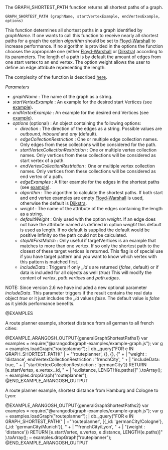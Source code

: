 

The GRAPH\_SHORTEST\_PATH function returns all shortest paths of a graph.

`GRAPH_SHORTEST_PATH (graphName, startVertexExample, endVertexExample, options)`

This function determines all shortest paths in a graph identified by *graphName*.
If one wants to call this function to receive nearly all shortest paths for a
graph the option *algorithm* should be set to
[Floyd-Warshall](http://en.wikipedia.org/wiki/Floyd%E2%80%93Warshall_algorithm) to
increase performance.
If no algorithm is provided in the options the function chooses the appropriate
one (either [Floyd-Warshall](http://en.wikipedia.org/wiki/Floyd%E2%80%93Warshall_algorithm)
 or [Dijkstra](http://en.wikipedia.org/wiki/Dijkstra's_algorithm)) according to its parameters.
The length of a path is by default the amount of edges from one start vertex to
an end vertex. The option weight allows the user to define an edge attribute
representing the length.

The complexity of the function is described
[here](#the-complexity-of-the-shortest-path-algorithms).

*Parameters*

* *graphName*          : The name of the graph as a string.
* *startVertexExample* : An example for the desired start Vertices
  (see [example](#short-explanation-of-the-example-parameter)).
* *endVertexExample*   : An example for the desired
  end Vertices (see [example](#short-explanation-of-the-example-parameter)).
* *options* (optional) : An object containing the following options:
  * *direction*                        : The direction of the edges as a string.
    Possible values are *outbound*, *inbound* and *any* (default).
  * *edgeCollectionRestriction*        : One or multiple edge
    collection names. Only edges from these collections will be considered for the path.
  * *startVertexCollectionRestriction* : One or multiple vertex
    collection names. Only vertices from these collections will be considered as
    start vertex of a path.
  * *endVertexCollectionRestriction*   : One or multiple vertex
    collection names. Only vertices from these collections will be considered as
    end vertex of a path.
  * *edgeExamples*                     : A filter example for the
    edges in the shortest paths
    (see [example](#short-explanation-of-the-example-parameter)).
  * *algorithm*                        : The algorithm to calculate
    the shortest paths. If both start and end vertex examples are empty
    [Floyd-Warshall](http://en.wikipedia.org/wiki/Floyd%E2%80%93Warshall_algorithm) is
    used, otherwise the default is [Dijkstra](http://en.wikipedia.org/wiki/Dijkstra's_algorithm).
  * *weight*                           : The name of the attribute of
    the edges containing the length as a string.
  * *defaultWeight*                    : Only used with the option *weight*.
    If an edge does not have the attribute named as defined in option *weight* this default
    is used as length.
    If no default is supplied the default would be positive Infinity so the path could
    not be calculated.
  * *stopAtFirstMatch*                 : Only useful if targetVertices is an example that matches 
    to more than one vertex. If so only the shortest path to
    the closest of these target vertices is returned.
    This flag is of special use if you have target pattern and
    you want to know which vertex with this pattern is matched first.
  * *includeData*                      : Triggers if only *_id*'s are returned (*false*, default)
    or if data is included for all objects as well (*true*)
    This will modify the content of *vertex*, *path.vertices*
    and *path.edges*. 

NOTE: Since version 2.6 we have included a new optional parameter *includeData*.
This parameter triggers if the result contains the real data object *true* or
it just includes the *_id* values *false*.
The default value is *false* as it yields performance benefits.

@EXAMPLES

A route planner example, shortest distance from all german to all french cities:

@EXAMPLE_ARANGOSH_OUTPUT{generalGraphShortestPaths1}
  var examples = require("@arangodb/graph-examples/example-graph.js");
  var g = examples.loadGraph("routeplanner");
| db._query("FOR e IN GRAPH_SHORTEST_PATH("
| + "'routeplanner', {}, {}, {" +
| "weight : 'distance', endVertexCollectionRestriction : 'frenchCity', " +
| "includeData: true, " +
| "startVertexCollectionRestriction : 'germanCity'}) RETURN [e.startVertex, e.vertex._id, " +
| "e.distance, LENGTH(e.paths)]"
).toArray();
~ examples.dropGraph("routeplanner");
@END_EXAMPLE_ARANGOSH_OUTPUT

A route planner example, shortest distance from Hamburg and Cologne to Lyon:

@EXAMPLE_ARANGOSH_OUTPUT{generalGraphShortestPaths2}
  var examples = require("@arangodb/graph-examples/example-graph.js");
  var g = examples.loadGraph("routeplanner");
| db._query("FOR e IN GRAPH_SHORTEST_PATH("
| +"'routeplanner', [{_id: 'germanCity/Cologne'},{_id: 'germanCity/Munich'}], " +
| "'frenchCity/Lyon', " +
| "{weight : 'distance'}) RETURN [e.startVertex, e.vertex, e.distance, LENGTH(e.paths)]"
).toArray();
~ examples.dropGraph("routeplanner");
@END_EXAMPLE_ARANGOSH_OUTPUT



